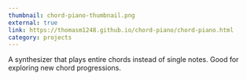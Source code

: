 ```yaml
---
thumbnail: chord-piano-thumbnail.png
external: true
link: https://thomasm1248.github.io/chord-piano/chord-piano.html
category: projects
---
```


A synthesizer that plays entire chords instead of single notes. Good for exploring new chord progressions.
